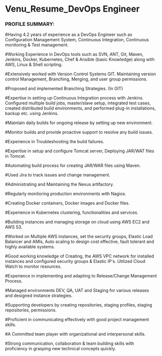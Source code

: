 # Venu_Resume_DevOps Engineer

### PROFILE SUMMARY:  ###

#Having 4.2 years of experience as a DevOps Engineer such as Configuration Management System, Continuous Integration, Continuous monitoring &amp; Test management.

#Working Experience in DevOps tools such as SVN, ANT, Git, Maven, Jenkins, Docker, Kubernetes, Chef & Ansible (basic Knowledge) along with AWS, Linux & Shell scripting.

#Extensively worked with Version Control Systems GIT. Maintaining version control Management, Branching, Merging, and user group permissions.

#Proposed and implemented Branching Strategies. (In GIT)

#Expertise in setting up Continuous Integration process with Jenkins. Configured multiple build jobs, master/slave setup, integrated test cases, created distributed build environments, and performed plug-in installations, backup etc. using Jenkins.

#Maintain daily builds for ongoing release by setting up new environment.

#Monitor builds and provide proactive support to resolve any build issues.

#Experience in Troubleshooting the build failures.

#Expertise in setup and configure Tomcat server, Deploying JAR/WAT files in Tomcat.

#Automating build process for creating JAR/WAR files using Maven.

#Used Jira to track issues and change management.

#Administrating and Maintaining the Nexus artifactory.

#Regularly monitoring production environments with Nagios.

#Creating Docker containers, Docker images and Docker files.

#Experience in Kubernetes clustering, functionalities and services.

#Building instances and managing storage on cloud using AWS EC2 and AWS S3.

#Worked on Multiple AWS instances, set the security groups, Elastic Load Balancer and AMIs, Auto scaling to design cost effective, fault tolerant and highly available systems. 

#Good working knowledge of Creating, the AWS VPC network for installed instances and configured security groups & Elastic IP's. Utilized Cloud Watch to monitor resources.

#Experience in implementing and adapting to Release/Change Management Process.

#Managed environments DEV, QA, UAT and Staging for various releases and designed instance strategies.

#Supporting developers by creating repositories, staging profiles, staging repositories, permissions.

#Proficient in communicating effectively with good project management skills.

#A Committed team player with organizational and interpersonal skills. 

#Strong communication, collaboration & team building skills with proficiency in grasping new technical concepts quickly.
